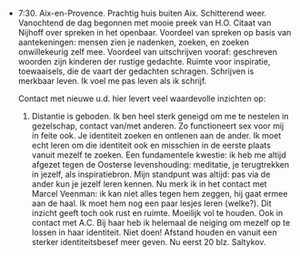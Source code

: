 - 7:30. Aix-en-Provence. Prachtig huis buiten Aix. Schitterend weer. Vanochtend de dag begonnen met mooie preek van H.O. Citaat van Nijhoff over spreken in het openbaar. Voordeel van spreken op basis van aantekeningen: mensen zien je nadenken, zoeken, en zoeken onwillekeurig zelf mee. Voordeel van uitschrijven vooraf: geschreven woorden zijn kinderen der rustige gedachte. Ruimte voor inspiratie, toewaaisels, die de vaart der gedachten schragen. Schrijven is merkbaar leven. Ik voel me pas leven als ik schrijf.
  
  Contact met nieuwe u.d. hier levert veel waardevolle inzichten op:
  1. Distantie is geboden. Ik ben heel sterk geneigd om me te nestelen in gezelschap, contact van/met anderen. Zo functioneert sex voor mij in feite ook. Je identiteit zoeken en ontlenen aan de ander. Ik moet echt leren om die identiteit ook en misschien in de eerste plaats vanuit mezelf te zoeken. Een fundamentele kwestie: ik heb me altijd afgezet tegen de Oosterse levenshouding: meditatie, je terugtrekken in jezelf, als inspiratiebron. Mijn standpunt was altijd: pas via de ander kun je jezelf leren kennen. Nu merk ik in het contact met Marcel Veenman: ik kan niet alles tegen hem zeggen, hij gaat ermee aan de haal. Ik moet hem nog een paar lesjes leren (welke?). Dit inzicht geeft toch ook rust en ruimte. Moeilijk vol te houden. Ook in contact met A.C. Bij haar heb ik helemaal de neiging om mezelf op te lossen in haar identiteit. Niet doen! Afstand houden en vanuit een sterker identiteitsbesef meer geven. Nu eerst 20 blz. Saltykov.